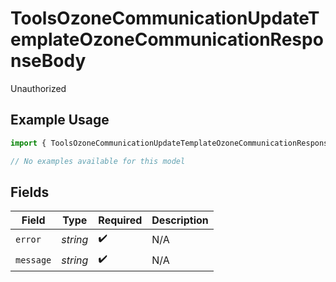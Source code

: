 # ToolsOzoneCommunicationUpdateTemplateOzoneCommunicationResponseBody

Unauthorized

## Example Usage

```typescript
import { ToolsOzoneCommunicationUpdateTemplateOzoneCommunicationResponseBody } from "bluesky/models/errors";

// No examples available for this model
```

## Fields

| Field              | Type               | Required           | Description        |
| ------------------ | ------------------ | ------------------ | ------------------ |
| `error`            | *string*           | :heavy_check_mark: | N/A                |
| `message`          | *string*           | :heavy_check_mark: | N/A                |